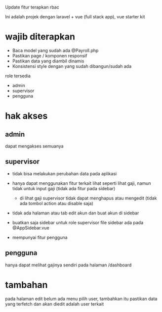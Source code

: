 Update fitur terapkan rbac

Ini adalah projek dengan laravel + vue (full stack app), vue starter kit


# wajib diterapkan
- Baca model yang sudah ada @Payroll.php 
- Pastikan page / komponen responsif
- Pastikan data yang diambil dinamis
- Konsistensi style dengan yang sudah dibangun/sudah ada

role tersedia 
- admin
- supervisor
- pengguna

# hak akses
## admin
dapat mengakses semuanya

## supervisor
- tidak bisa melakukan perubahan data pada aplikasi
- hanya dapat menggunakan fitur terkait lihat seperti lihat gaji, namun tidak untuk input gaji (tidak ada fitur pada sidebar)
  - di lihat gaji supervisor tidak dapat menghapus atau mengedit (tidak ada tombol action atau disable saja)
- tidak ada halaman atau tab edit akun dan buat akun di sidebar

- buatkan saja sidebar untuk role supervisor
file sidebar ada pada @AppSidebar.vue

- mempunyai fitur pengguna

## pengguna
hanya dapat melihat gajinya sendiri pada halaman /dashboard

# tambahan
pada halaman edit belum ada menu pilih user, tambahkan itu 
pastikan data yang terfetch dan akan diedit adalah user terkait